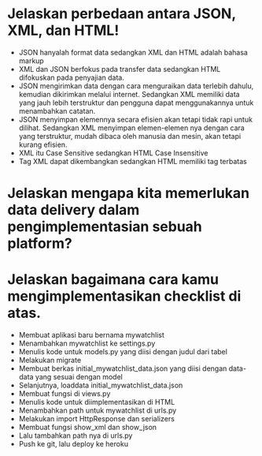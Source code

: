 # Jelaskan perbedaan antara JSON, XML, dan HTML!
-  JSON hanyalah format data sedangkan XML dan HTML adalah bahasa markup
-  XML dan JSON berfokus pada transfer data sedangkan HTML difokuskan pada penyajian data.
-  JSON mengirimkan data dengan cara menguraikan data terlebih dahulu, kemudian dikirimkan melalui internet. Sedangkan XML memiliki data yang jauh lebih terstruktur dan pengguna dapat menggunakannya untuk menambahkan catatan.
-  JSON menyimpan elemennya secara efisien akan tetapi tidak rapi untuk dilihat. Sedangkan XML menyimpan elemen-elemen nya dengan cara yang terstruktur, mudah dibaca oleh manusia dan mesin, akan tetapi kurang efisien.
-  XML itu Case Sensitive sedangkan HTML Case Insensitive
-  Tag XML dapat dikembangkan sedangkan HTML memiliki tag terbatas
# Jelaskan mengapa kita memerlukan data delivery dalam pengimplementasian sebuah platform?
# Jelaskan bagaimana cara kamu mengimplementasikan checklist di atas.
- Membuat aplikasi baru bernama mywatchlist
- Menambahkan mywatchlist ke settings.py
- Menulis kode untuk models.py yang diisi dengan judul dari tabel
- Melakukan migrate
- Membuat berkas initial_mywatchlist_data.json yang diisi dengan data-data yang sesuai dengan model
- Selanjutnya, loaddata initial_mywatchlist_data.json
- Membuat fungsi di views.py
- Menulis kode untuk diimplementasikan di HTML
- Menambahkan path untuk mywatchlist di urls.py
- Melakukan import HttpResponse dan serializers
- Membuat fungsi show_xml dan show_json
- Lalu tambahkan path nya di urls.py
- Push ke git, lalu deploy ke heroku
